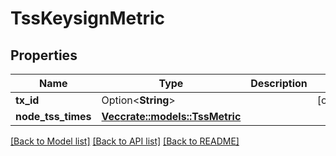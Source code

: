 # TssKeysignMetric

## Properties

Name | Type | Description | Notes
------------ | ------------- | ------------- | -------------
**tx_id** | Option<**String**> |  | [optional]
**node_tss_times** | [**Vec<crate::models::TssMetric>**](TssMetric.md) |  | 

[[Back to Model list]](../README.md#documentation-for-models) [[Back to API list]](../README.md#documentation-for-api-endpoints) [[Back to README]](../README.md)


